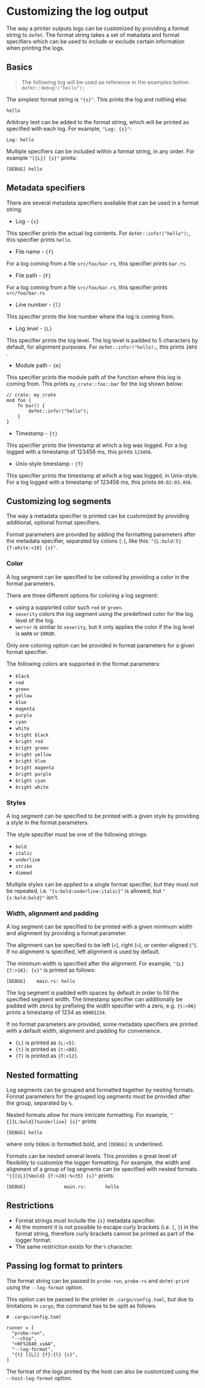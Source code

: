 # Customizing the log output

The way a printer outputs logs can be customized by providing a format string to `defmt`. The format string takes a set of metadata and format specifiers which can be used to include or exclude certain information when printing the logs.

## Basics

> The following log will be used as reference in the examples below: `defmt::debug!("hello");`

The simplest format string is `"{s}"`. This prints the log and nothing else:

```text
hello
```

Arbitrary text can be added to the format string, which will be printed as specified with each log.
For example, `"Log: {s}"`:

```text
Log: hello
```

Multiple specifiers can be included within a format string, in any order. For example `"[{L}] {s}"` prints:

```text
[DEBUG] hello
```

## Metadata specifiers

There are several metadata specifiers available that can be used in a format string.

- Log - `{s}`

This specifier prints the actual log contents. For `defmt::info!("hello");`, this specifier prints `hello`.

- File name - `{f}`

For a log coming from a file `src/foo/bar.rs`, this specifier prints `bar.rs`.

- File path - `{F}`

For a log coming from a file `src/foo/bar.rs`, this specifier prints `src/foo/bar.rs`

- Line number - `{l}`

This specifier prints the line number where the log is coming from.

- Log level - `{L}`

This specifier prints the log level. The log level is padded to 5 characters by default, for alignment purposes. For `defmt::info!("hello);`, this prints `INFO `.

- Module path - `{m}`

This specifier prints the module path of the function where this log is coming from. This prints `my_crate::foo::bar` for the log shown below:

```
// crate: my_crate
mod foo {
    fn bar() {
        defmt::info!("hello");
    }
}
```

- Timestamp - `{t}`

This specifier prints the timestamp at which a log was logged. For a log logged with a timestamp of 123456 ms, this prints `123456`.

- Unix-style timestamp - `{T}`

This specifier prints the timestamp at which a log was logged, in Unix-style. For a log logged with a timestamp of 123456 ms, this prints `00:02:03.456`.

## Customizing log segments

The way a metadata specifier is printed can be customized by providing additional, optional format specifiers.

Format parameters are provided by adding the formatting parameters after the metadata specifier, separated by colons (`:`), like this: `"{L:bold:5} {f:white:<10} {s}"`.

### Color

A log segment can be specified to be colored by providing a color in the format parameters.

There are three different options for coloring a log segment:
- using a supported color such `red` or `green`.
- `severity` colors the log segment using the predefined color for the log level of the log.
- `werror` is similar to `severity`, but it only applies the color if the log level is `WARN` or `ERROR`.

Only one coloring option can be provided in format parameters for a given format specifier.

The following colors are supported in the format parameters:
- `black`
- `red`
- `green`
- `yellow`
- `blue`
- `magenta`
- `purple`
- `cyan`
- `white`
- `bright black`
- `bright red`
- `bright green`
- `bright yellow`
- `bright blue`
- `bright magenta`
- `bright purple`
- `bright cyan`
- `bright white`

### Styles

A log segment can be specified to be printed with a given style by providing a style in the format parameters.

The style specifier must be one of the following strings:
- `bold`
- `italic`
- `underline`
- `strike`
- `dimmed`

Multiple styles can be applied to a single format specifier, but they must not be repeated, i.e.
`"{s:bold:underline:italic}"` is allowed, but `"{s:bold:bold}"` isn't.

### Width, alignment and padding

A log segment can be specified to be printed with a given minimum width and alignment by providing a format parameter.

The alignment can be specified to be left (`<`), right (`>`), or center-aligned (`^`). If no alignment is specified, left alignment is used by default.

The minimum width is specified after the alignment. For example, `"{L} {f:>10}: {s}"` is printed as follows:

```text
[DEBUG]    main.rs: hello
```

The log segment is padded with spaces by default in order to fill the specified segment width. The timestamp specifier can additionally be padded with zeros by prefixing the width specifier with a zero, e.g. `{t:>06}` prints a timestamp of 1234 as `00001234`.

If no format parameters are provided, some metadata specifiers are printed with a default width, alignment and padding for convenience.
- `{L}` is printed as `{L:<5}`.
- `{t}` is printed as `{t:<08}`.
- `{T}` is printed as `{T:<12}`.

## Nested formatting

Log segments can be grouped and formatted together by nesting formats. Format parameters for the grouped log segments must be provided after the group, separated by `%`.

Nested formats allow for more intricate formatting. For example, `"{[{L:bold}]%underline} {s}"` prints

```text
[DEBUG] hello
```

where only `DEBUG` is formatted bold, and `[DEBUG]` is underlined.

Formats can be nested several levels. This provides a great level of flexibility to customize the logger formatting.
For example, the width and alignment of a group of log segments can be specified with nested formats.
`"{{[{L}]%bold} {f:>20}:%<35} {s}"` prints:

```text
[DEBUG]              main.rs:       hello
```

## Restrictions

- Format strings *must* include the `{s}` metadata specifier.
- At the moment it is not possible to escape curly brackets (i.e. `{`, `}`) in the format string, therefore curly brackets cannot be printed as part of the logger format.
- The same restriction exists for the `%` character.

## Passing log format to printers

The format string can be passed to `probe-run`, `probe-rs` and `defmt-print` using the `--log-format` option.

This option can be passed to the printer in `.cargo/config.toml`, but due to limitations in `cargo`, the command has to be split as follows:

```
# .cargo/config.toml

runner = [
  "probe-run",
  "--chip",
  "nRF52840_xxAA",
  "--log-format",
  "{t} [{L}] {f}:{l} {s}",
]
```

The format of the logs printed by the host can also be customized using the `--host-log-format` option.
